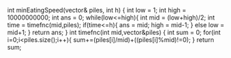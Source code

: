 int minEatingSpeed(vector<int>& piles, int h) {
int low = 1;
int high = 10000000000;
int ans = 0;
while(low<=high){
int mid = (low+high)/2;
int time = timefnc(mid,piles);
if(time<=h){
ans = mid;
high = mid-1;
}
else low = mid+1;
}
return ans;
}
int timefnc(int mid,vector<int>&piles)
{
int sum = 0;
for(int i=0;i<piles.size();i++){
sum+=(piles[i]/mid)+((piles[i]%mid)!=0);
}
return sum;